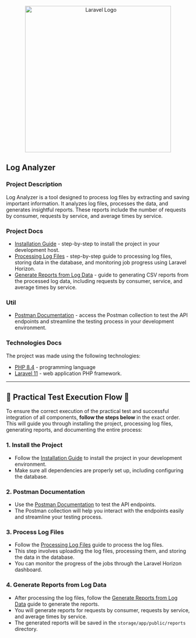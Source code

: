 <p align="center"><a href="https://laravel.com" target="_blank"><img src="https://raw.githubusercontent.com/laravel/art/master/logo-lockup/5%20SVG/2%20CMYK/1%20Full%20Color/laravel-logolockup-cmyk-red.svg" width="400" alt="Laravel Logo"></a></p>

## Log Analyzer

### Project Description

Log Analyzer is a tool designed to process log files by extracting and saving important information. It analyzes log files, processes the data, and generates insightful reports. These reports include the number of requests by consumer, requests by service, and average times by service.

### Project Docs

- [Installation Guide](https://github.com/carloseduardorocha/log-analyzer/wiki/Installation-Guide) - step-by-step to install the project in your development host. <br/>
- [Processing Log Files](https://github.com/carloseduardorocha/log-analyzer/wiki/Processing-Log-Files) - step-by-step guide to processing log files, storing data in the database, and monitoring job progress using Laravel Horizon. <br/>
- [Generate Reports from Log Data](https://github.com/carloseduardorocha/log-analyzer/wiki/Generate-Reports-from-Log-Data) - guide to generating CSV reports from the processed log data, including requests by consumer, service, and average times by service. <br/>

### Util
- [Postman Documentation](https://documenter.getpostman.com/view/15465603/2sAYJ1mNeY) - access the Postman collection to test the API endpoints and streamline the testing process in your development environment. <br/>

### Technologies Docs

The project was made using the following technologies:<br/>

- [PHP 8.4](https://www.php.net/) - programming language <br/>
- [Laravel 11](https://laravel.com/docs/11.x) - web application PHP framework. <br/>

--- 

## 🚨 **Practical Test Execution Flow** 🚨

To ensure the correct execution of the practical test and successful integration of all components, **follow the steps below** in the exact order. This will guide you through installing the project, processing log files, generating reports, and documenting the entire process:

### 1. **Install the Project**
   - Follow the [Installation Guide](https://github.com/carloseduardorocha/log-analyzer/wiki/Installation-Guide) to install the project in your development environment.
   - Make sure all dependencies are properly set up, including configuring the database.

### 2. **Postman Documentation**
   - Use the [Postman Documentation](https://documenter.getpostman.com/view/15465603/2sAYJ1mNeY) to test the API endpoints.
   - The Postman collection will help you interact with the endpoints easily and streamline your testing process.

### 3. **Process Log Files**
   - Follow the [Processing Log Files](https://github.com/carloseduardorocha/log-analyzer/wiki/Processing-Log-Files) guide to process the log files.
   - This step involves uploading the log files, processing them, and storing the data in the database.
   - You can monitor the progress of the jobs through the Laravel Horizon dashboard.

### 4. **Generate Reports from Log Data**
   - After processing the log files, follow the [Generate Reports from Log Data](https://github.com/carloseduardorocha/log-analyzer/wiki/Generate-Reports-from-Log-Data) guide to generate the reports.
   - You will generate reports for requests by consumer, requests by service, and average times by service.
   - The generated reports will be saved in the `storage/app/public/reports` directory.
